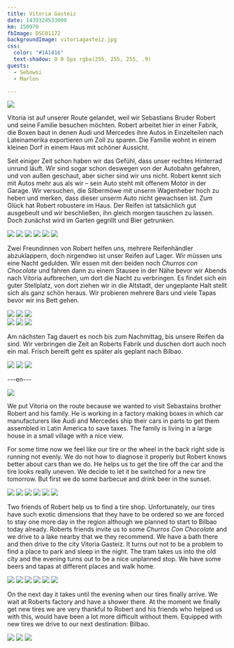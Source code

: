 ```yaml
---
title: Vitoria Gasteiz
date: 1439324533000
km: 150970
fbImage: DSC01172
backgroundImage: vitoriagasteiz.jpg
css:
  color: "#1A1416"
  text-shadow: 0 0 5px rgba(255, 255, 255, .9)
guests:
  - Sebowsi
  - Marlon

---
```


![](DSC01172)

Vitoria ist auf unserer Route gelandet, weil wir Sebastians Bruder Robert und seine Familie  besuchen möchten. Robert arbeitet hier in einer Fabrik, die Boxen baut in denen Audi und Mercedes ihre Autos in Einzelteilen nach Lateinamerika exportieren um Zoll zu sparen. Die Familie wohnt in einem kleinen Dorf in einem Haus mit schöner Aussicht.

Seit einiger Zeit schon haben wir das Gefühl, dass unser rechtes Hinterrad unrund läuft. Wir sind sogar schon deswegen von der Autobahn gefahren, und von außen geschaut, aber sicher sind wir uns nicht. Robert kennt sich mit Autos mehr aus als wir – sein Auto steht mit offenem Motor in der Garage. Wir versuchen, die Silbermöwe mit unserm Wagenheber hoch zu heben und merken, dass dieser unserm Auto nicht gewachsen ist. Zum Glück hat Robert robustere im Haus. Der Reifen ist tatsächlich gut ausgebeult und wir beschließen, ihn gleich morgen tauschen zu lassen. Doch zunächst wird im Garten gegrillt und Bier getrunken.

![](DSC01175)
![](DSC01177)
![](IMG_9548)
![](IMG_9552)
![](IMG_9556)
![](IMG_9559)

Zwei Freundinnen von Robert helfen uns, mehrere Reifenhändler abzuklappern, doch nirgendwo ist unser Reifen auf Lager. Wir müssen uns eine Nacht gedulden. Wir essen mit den beiden noch *Churros con Chocolate* und fahren dann zu einem Stausee in der Nähe bevor wir Abends nach Vitoria aufbrechen, um dort die Nacht zu verbringen. Es findet sich ein guter Stellplatz, von dort ziehen wir in die Altstadt, der ungeplante Halt stellt sich als ganz schön heraus. Wir probieren mehrere Bars und viele Tapas bevor wir ins Bett gehen.

![](DSC01195)
![](DSC01200)
![](DSC01206)	
![](IMG_9573)
![](IMG_9579)
![](DSC01208)

Am nächsten Tag dauert es noch bis zum Nachmittag, bis unsere Reifen da sind. Wir verbringen die Zeit an Roberts Fabrik und duschen dort auch noch ein mal. Frisch bereift geht es später als geplant nach Bilbao.

![](IMG_9582)
![](IMG_9585)
![](IMG_9586)

---en---

![](DSC01172)

We put Vitoria on the route because we wanted to visit Sebastains brother Robert and his family. He is working in a factory making boxes in which car manufacturers like Audi and Mercedes ship their cars in parts to get them assembled in Latin America to save taxes. The family is living in a large house in a small village with a nice view.

For some time now we feel like our tire or the wheel in the back right side is running not evenly. We do not how to diagnose it properly but Robert knows better about cars than we do. He helps us to get the tire off the car and the tire looks really uneven. We decide to let it be switched for a new tire tomorrow. But first we do some barbecue and drink beer in the sunset.

![](DSC01175)
![](DSC01177)
![](IMG_9548)
![](IMG_9552)
![](IMG_9556)
![](IMG_9559)

Two friends of Robert help us to find a tire shop. Unfortunately, our tires have such exotic dimensions that they have to be ordered so we are forced to stay one more day in the region although we planned to start to Bilbao today already. Roberts friends invite us to some *Churros Con Chocolate* and we drive to a lake nearby that we they recommend. We have a bath there and then drive to the city Vitoria Gasteiz. It turns out not to be a problem to find a place to park and sleep in the night. The tram takes us into the old city and the evening turns out to be a nice unplanned stop. We have some beers and tapas at different places and walk home.

![](DSC01195)
![](DSC01200)
![](DSC01206)
![](IMG_9573)
![](IMG_9579)
![](DSC01208)

On the next day it takes until the evening when our tires finally arrive. We wait at Roberts factory and have a shower there. At the moment we finally get new tires we are very thankful to Robert and his friends who helped us with this, would have been a lot more difficult without them. Equipped with new tires we drive to our next destination: Bilbao.

![](IMG_9582)
![](IMG_9585)
![](IMG_9586)

